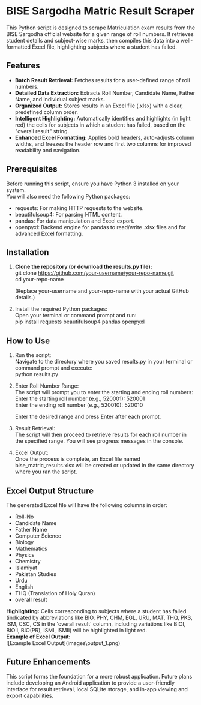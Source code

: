# **BISE Sargodha Matric Result Scraper**

This Python script is designed to scrape Matriculation exam results from the BISE Sargodha official website for a given range of roll numbers. It retrieves student details and subject-wise marks, then compiles this data into a well-formatted Excel file, highlighting subjects where a student has failed.

## **Features**

* **Batch Result Retrieval:** Fetches results for a user-defined range of roll numbers.  
* **Detailed Data Extraction:** Extracts Roll Number, Candidate Name, Father Name, and individual subject marks.  
* **Organized Output:** Stores results in an Excel file (.xlsx) with a clear, predefined column order.  
* **Intelligent Highlighting:** Automatically identifies and highlights (in light red) the cells for subjects in which a student has failed, based on the "overall result" string.  
* **Enhanced Excel Formatting:** Applies bold headers, auto-adjusts column widths, and freezes the header row and first two columns for improved readability and navigation.

## **Prerequisites**

Before running this script, ensure you have Python 3 installed on your system.  
You will also need the following Python packages:

* requests: For making HTTP requests to the website.  
* beautifulsoup4: For parsing HTML content.  
* pandas: For data manipulation and Excel export.  
* openpyxl: Backend engine for pandas to read/write .xlsx files and for advanced Excel formatting.

## **Installation**

1. **Clone the repository (or download the results.py file):**  
   git clone https://github.com/your-username/your-repo-name.git  
   cd your-repo-name

   (Replace your-username and your-repo-name with your actual GitHub details.)  
2. Install the required Python packages:  
   Open your terminal or command prompt and run:  
   pip install requests beautifulsoup4 pandas openpyxl

## **How to Use**

1. Run the script:  
   Navigate to the directory where you saved results.py in your terminal or command prompt and execute:  
   python results.py

2. Enter Roll Number Range:  
   The script will prompt you to enter the starting and ending roll numbers:  
   Enter the starting roll number (e.g., 520001): 520001  
   Enter the ending roll number (e.g., 520010): 520010

   Enter the desired range and press Enter after each prompt.  
3. Result Retrieval:  
   The script will then proceed to retrieve results for each roll number in the specified range. You will see progress messages in the console.  
4. Excel Output:  
   Once the process is complete, an Excel file named bise\_matric\_results.xlsx will be created or updated in the same directory where you ran the script.

## **Excel Output Structure**

The generated Excel file will have the following columns in order:

* Roll-No  
* Candidate Name  
* Father Name  
* Computer Science  
* Biology  
* Mathematics  
* Physics  
* Chemistry  
* Islamiyat  
* Pakistan Studies  
* Urdu  
* English  
* THQ (Translation of Holy Quran)  
* overall result

**Highlighting:** Cells corresponding to subjects where a student has failed (indicated by abbreviations like BIO, PHY, CHM, EGL, URU, MAT, THQ, PKS, ISM, CSC, CS in the 'overall result' column, including variations like BIOI, BIOII, BIO(PR), ISMI, ISMII) will be highlighted in light red.  
**Example of Excel Output:**  
 \!\[Example Excel Output\](images\output_1.png)

## **Future Enhancements**

This script forms the foundation for a more robust application. Future plans include developing an Android application to provide a user-friendly interface for result retrieval, local SQLite storage, and in-app viewing and export capabilities.
